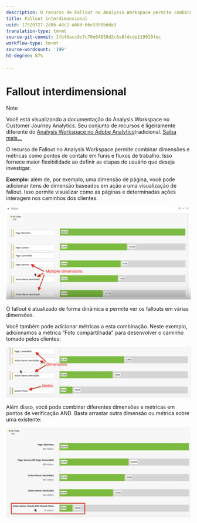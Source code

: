```yaml
---
description: O recurso de Fallout no Analysis Workspace permite combinar dimensões e métricas como pontos de contato em funis e fluxos de trabalho. Isso fornece maior flexibilidade ao definir as etapas de usuário que deseja investigar.
title: Fallout interdimensional
uuid: 17520727-2d06-4dc2-a66d-66e3350bdda3
translation-type: tm+mt
source-git-commit: 1fb46acc9c7c70e64058d2c6a8fdcde119910fec
workflow-type: tm+mt
source-wordcount: '199'
ht-degree: 87%

---
```



# Fallout interdimensional

>[!NOTE]
>
>Você está visualizando a documentação do Analysis Workspace no Customer Journey Analytics. Seu conjunto de recursos é ligeiramente diferente do [Analysis Workspace no Adobe Analytics](https://docs.adobe.com/content/help/pt-BR/analytics/analyze/analysis-workspace/home.html)tradicional. [Saiba mais...](/help/getting-started/cja-aa.md)

O recurso de Fallout no Analysis Workspace permite combinar dimensões e métricas como pontos de contato em funis e fluxos de trabalho. Isso fornece maior flexibilidade ao definir as etapas de usuário que deseja investigar.

**Exemplo**: além de, por exemplo, uma dimensão de página, você pode adicionar itens de dimensão baseados em ação a uma visualização de fallout. Isso permite visualizar como as páginas e determinadas ações interagem nos caminhos dos clientes.

![](assets/interdimensional-fallout1.png)

O fallout é atualizado de forma dinâmica e permite ver os fallouts em várias dimensões.

Você também pode adicionar métricas a esta combinação. Neste exemplo, adicionamos a métrica “Foto compartilhada” para desenvolver o caminho tomado pelos clientes:

![](assets/interdimensional-fallout2.png)

Além disso, você pode combinar diferentes dimensões e métricas em pontos de verificação AND. Basta arrastar outra dimensão ou métrica sobre uma existente:

![](assets/interdimensional-fallout3.png)

